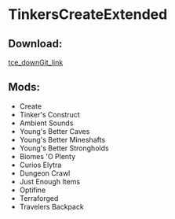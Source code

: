 # TinkersCreateExtended
## Download:
[tce_downGit_link](https://minhaskamal.github.io/DownGit/#/home?url=https://github.com/Minecraft-Modpack-AHIT/Create_TinkersConstruct/tree/main/mods)

## Mods:
* Create
* Tinker's Construct
* Ambient Sounds
* Young's Better Caves
* Young's Better Mineshafts
* Young's Better Strongholds
* Biomes 'O Plenty
* Curios Elytra
* Dungeon Crawl
* Just Enough Items
* Optifine
* Terraforged
* Travelers Backpack

